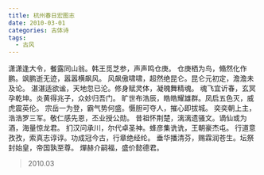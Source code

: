 ```yaml
---
title: 杭州春日宏图志
date: 2010-03-01
categories: 古体诗
tags:
  - 古风
---
```


潇潇逢大令，餐露同山翁。韩王觅芝参，声声鸣仓庚。
仓庚栖为鸟，翛然化作鹏。飒鹏逝无迹，嚣嚣横飙风。<!--more-->
风飙傲啸啸，超然绝昆仑。昆仑元初定，澹澹未及论。
湛湛适欲谧，天地忽已沦。修身赋灵体，凝魄舞精魂。
魂飞宜䜣春，玄冥孕乾坤。炎黄得兆子，众妙归吾门。
旷世布浩辰，皓皓耀雄群。凤启五色灭，威虎震英伦。
宗岳一为登，霸气势何盛。慑胆可夺人，摧心即拔城。
奕奕朝上主，浩浩罗三军。敬仁感先恩，丕业授公勋。
昔祖怀荆楚，漓漓遗骚文。谪仙或为酒，海量惊龙君。
扪汉问承川，尔代卓圣神。蜂彦集诜诜，王朝豪杰屯。
行道意孜孜，索真志谆谆。功成冠今古，行章绝经纶。
垂华播清芬，赐霖润苍生。坛祭封始皇，帝国孰至尊。
燀赫介嗣福，盛价懿德君。

> 2010.03